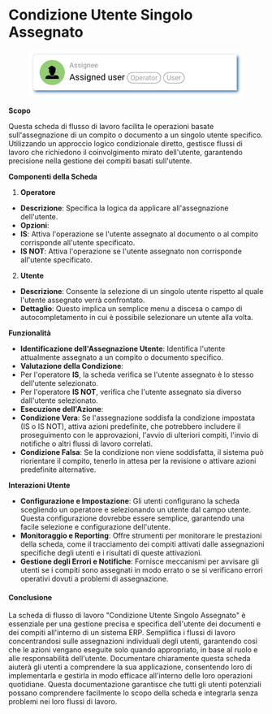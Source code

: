 # Condizione Utente Singolo Assegnato

<figure><img src="../../../.gitbook/assets/userlmn_77e991cee96598023f9a3ac7ad230e50.png" alt=""><figcaption></figcaption></figure>

**Scopo**

Questa scheda di flusso di lavoro facilita le operazioni basate sull'assegnazione di un compito o documento a un singolo utente specifico. Utilizzando un approccio logico condizionale diretto, gestisce flussi di lavoro che richiedono il coinvolgimento mirato dell'utente, garantendo precisione nella gestione dei compiti basati sull'utente.

**Componenti della Scheda**

1. **Operatore**
* **Descrizione**: Specifica la logica da applicare all'assegnazione dell'utente.
* **Opzioni**:
* **IS**: Attiva l'operazione se l'utente assegnato al documento o al compito corrisponde all'utente specificato.
* **IS NOT**: Attiva l'operazione se l'utente assegnato non corrisponde all'utente specificato.
2. **Utente**
* **Descrizione**: Consente la selezione di un singolo utente rispetto al quale l'utente assegnato verrà confrontato.
* **Dettaglio**: Questo implica un semplice menu a discesa o campo di autocompletamento in cui è possibile selezionare un utente alla volta.

**Funzionalità**

* **Identificazione dell'Assegnazione Utente**: Identifica l'utente attualmente assegnato a un compito o documento specifico.
* **Valutazione della Condizione**:
* Per l'operatore **IS**, la scheda verifica se l'utente assegnato è lo stesso dell'utente selezionato.
* Per l'operatore **IS NOT**, verifica che l'utente assegnato sia diverso dall'utente selezionato.
* **Esecuzione dell'Azione**:
* **Condizione Vera**: Se l'assegnazione soddisfa la condizione impostata (IS o IS NOT), attiva azioni predefinite, che potrebbero includere il proseguimento con le approvazioni, l'avvio di ulteriori compiti, l'invio di notifiche o altri flussi di lavoro correlati.
* **Condizione Falsa**: Se la condizione non viene soddisfatta, il sistema può riorientare il compito, tenerlo in attesa per la revisione o attivare azioni predefinite alternative.

**Interazioni Utente**

* **Configurazione e Impostazione**: Gli utenti configurano la scheda scegliendo un operatore e selezionando un utente dal campo utente. Questa configurazione dovrebbe essere semplice, garantendo una facile selezione e configurazione dell'utente.
* **Monitoraggio e Reporting**: Offre strumenti per monitorare le prestazioni della scheda, come il tracciamento dei compiti attivati dalle assegnazioni specifiche degli utenti e i risultati di queste attivazioni.
* **Gestione degli Errori e Notifiche**: Fornisce meccanismi per avvisare gli utenti se i compiti sono assegnati in modo errato o se si verificano errori operativi dovuti a problemi di assegnazione.

#### Conclusione

La scheda di flusso di lavoro "Condizione Utente Singolo Assegnato" è essenziale per una gestione precisa e specifica dell'utente dei documenti e dei compiti all'interno di un sistema ERP. Semplifica i flussi di lavoro concentrandosi sulle assegnazioni individuali degli utenti, garantendo così che le azioni vengano eseguite solo quando appropriato, in base al ruolo e alle responsabilità dell'utente. Documentare chiaramente questa scheda aiuterà gli utenti a comprendere la sua applicazione, consentendo loro di implementarla e gestirla in modo efficace all'interno delle loro operazioni quotidiane. Questa documentazione garantisce che tutti gli utenti potenziali possano comprendere facilmente lo scopo della scheda e integrarla senza problemi nei loro flussi di lavoro.
